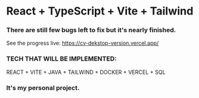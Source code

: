 # React + TypeScript + Vite + Tailwind

### There are still few bugs left to fix but it's nearly finished. 

See the progress live:
https://cv-dekstop-version.vercel.app/

### TECH THAT WILL BE IMPLEMENTED:

REACT + VITE + JAVA + TAILWIND + DOCKER + VERCEL + SQL

### It's my personal project.